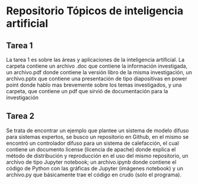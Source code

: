 # Repositorio Tópicos de inteligencia artificial 
## Tarea 1
La tarea 1 es sobre las áreas y aplicaciones de la inteligencia artificial.
La carpeta contiene un archivo .doc que contiene la información investigada, un archivo.pdf donde contiene la versión libro de la misma investigación, un archivo.pptx que contiene una presentación de tipo diapositivas en power point donde hablo mas brevemente sobre los temas investigados, y una carpeta, que contiene un pdf que sirvió de documentación para la investigación 
## Tarea 2
Se trata de encontrar un ejemplo que plantee un sistema de modelo difuso para sistemas expertos, se busco un repositorio en Github, en el mismo se encontró un controlador difuso para un sistema de calefacción, el cual contiene un documento license (licencia de apache) donde explica el método de distribución y reproducción en el uso del mismo repositorio, un archivo de tipo Jupyter notebook; un archivo.ipynb donde contiene el código de Python con las gráficas de Jupyter (imágenes notebook) y un archivo.py que básicamente trae el código en crudo (solo el programa).
